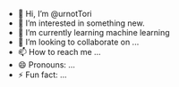 - 👋 Hi, I’m @urnotTori
- 👀 I’m interested in something new.
- 🌱 I’m currently learning machine learning
- 💞️ I’m looking to collaborate on ...
- 📫 How to reach me ...
- 😄 Pronouns: ...
- ⚡ Fun fact: ...

<!---
urnotTori/urnotTori is a ✨ special ✨ repository because its `README.md` (this file) appears on your GitHub profile.
You can click the Preview link to take a look at your changes.
--->
